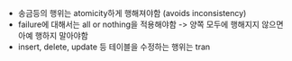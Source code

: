 - 송금등의 행위는 atomicity하게 행해져야함 (avoids inconsistency)
- failure에 대해서는 all or nothing을 적용해야함 
  -> 양쪽 모두에 행해지지 않으면 아예 행하지 말아야함
- insert, delete, update 등 테이블을 수정하는 행위는 tran